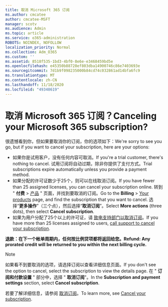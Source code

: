 ```yaml
---
title: 取消 Microsoft 365 订阅
ms.author: cmcatee
author: cmcatee-MSFT
manager: scotv
ms.audience: Admin
ms.topic: article
ms.service: o365-administration
ROBOTS: NOINDEX, NOFOLLOW
localization_priority: Normal
ms.collection: Adm_O365
ms.custom: ''
ms.assetid: 8518f535-1bd3-4bf0-8e6e-e3468459bd5e
ms.openlocfilehash: e45350b88728ef803dba14900746c86e7403693e
ms.sourcegitcommit: 7d1b9f098235000b84cd74c032861ad14bfa6fc9
ms.translationtype: MT
ms.contentlocale: zh-CN
ms.lasthandoff: 11/18/2020
ms.locfileid: "49348619"
---
```

# <a name="canceling-your-microsoft-365-subscription"></a><span data-ttu-id="d3e61-102">取消 Microsoft 365 订阅？</span><span class="sxs-lookup"><span data-stu-id="d3e61-102">Canceling your Microsoft 365 subscription?</span></span>

<span data-ttu-id="d3e61-103">很遗憾看到你，但如果要取消你的订阅，你的选项如下：</span><span class="sxs-lookup"><span data-stu-id="d3e61-103">We're sorry to see you go, but if you want to cancel your subscription, here are your options:</span></span>
  
- <span data-ttu-id="d3e61-104">如果你是试用客户，没有任何内容可取消。</span><span class="sxs-lookup"><span data-stu-id="d3e61-104">If you're a trial customer, there's nothing to cancel.</span></span> <span data-ttu-id="d3e61-105">试用订阅将自动过期，除非你提供了支付方式。</span><span class="sxs-lookup"><span data-stu-id="d3e61-105">Trial subscriptions expire automatically unless you provide a payment method.</span></span>
- <span data-ttu-id="d3e61-106">如果分配的许可证数少于25个，则可以在线取消订阅。</span><span class="sxs-lookup"><span data-stu-id="d3e61-106">If you have fewer than 25 assigned licenses, you can cancel your subscription online.</span></span> <span data-ttu-id="d3e61-107">转到 " **付费** \> [产品](https://go.microsoft.com/fwlink/p/?linkid=842054) " 页面，并找到要取消的订阅。</span><span class="sxs-lookup"><span data-stu-id="d3e61-107">Go to the **Billing** \> [Your products](https://go.microsoft.com/fwlink/p/?linkid=842054) page, and find the subscription that you want to cancel.</span></span> <span data-ttu-id="d3e61-108">选择“**更多操作**”（三个点），然后选择“**取消订阅**”。</span><span class="sxs-lookup"><span data-stu-id="d3e61-108">Select **More actions** (three dots), then select **Cancel subscription**.</span></span>
- <span data-ttu-id="d3e61-109">如果为用户分配了25个以上的许可证，请 [致电支持部门以取消订阅](https://docs.microsoft.com/microsoft-365/admin/contact-support-for-business-products?view=o365-worldwide)。</span><span class="sxs-lookup"><span data-stu-id="d3e61-109">If you have more than 25 licenses assigned to users, [call support to cancel your subscription](https://docs.microsoft.com/microsoft-365/admin/contact-support-for-business-products?view=o365-worldwide).</span></span>

<span data-ttu-id="d3e61-110">**退款：在下一个帐单周期内，任何按比例贷项都将返回给您。**</span><span class="sxs-lookup"><span data-stu-id="d3e61-110">**Refund: Any prorated credit will be returned to you within the next billing cycle.**</span></span>

> [!NOTE]
> <span data-ttu-id="d3e61-111">如果看不到要取消的选项，请选择订阅以查看详细信息页面。</span><span class="sxs-lookup"><span data-stu-id="d3e61-111">If you don't see the option to cancel, select the subscription to view the details page.</span></span> <span data-ttu-id="d3e61-112">在 " **订阅和付款设置** " 部分中，选择 " **取消订阅**"。</span><span class="sxs-lookup"><span data-stu-id="d3e61-112">In the **Subscription and payment settings** section, select **Cancel subscription**.</span></span>

<span data-ttu-id="d3e61-113">若要了解详细信息，请参阅 [取消订阅](https://docs.microsoft.com/microsoft-365/commerce/subscriptions/cancel-your-subscription)。</span><span class="sxs-lookup"><span data-stu-id="d3e61-113">To learn more, see [Cancel your subscription](https://docs.microsoft.com/microsoft-365/commerce/subscriptions/cancel-your-subscription).</span></span>